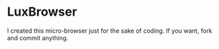# LuxBrowser
I created this micro-browser just for the sake of coding. If you want, fork and commit anything.
